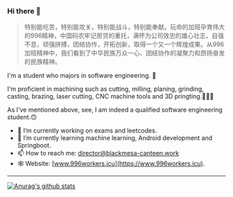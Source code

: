 ### Hi there 👋

> 特别能吃苦，特别能攻关，特别能战斗，特别能奉献。玩命的加班孕育伟大的996精神，中国码农牢记房贷的重托，满怀为公司效忠的雄心壮志，自强不息，顽强拼搏，团结协作，开拓创新，取得一个又一个辉煌成果。从996加班精神中，我们看到了中华民族万众一心、团结协作的凝聚力和昂扬奋发的民族精神。

I'm a student who majors in software engineering. 🧙

I'm proficient in machining such as cutting, milling, planing, grinding, casting, brazing, laser cutting, CNC machine tools and 3D pringting.👨🏻‍🏭

As I've mentioned above, see, I am indeed a qualified software engineering student.🙃

- 🔭 I’m currently working on exams and leetcodes.
- 🌱 I’m currently learning machine learning, Android development and Springboot.
- 📫 How to reach me: director@blackmesa-canteen.work
- 🕸 Website: [www.996workers.icu](https://www.996workers.icu).
---
[![Anurag's github stats](https://github-readme-stats.vercel.app/api?username=Blackmesa-Canteen&show_icons=true&count_private=true)](https://github.com/Blackmesa-Canteen)


